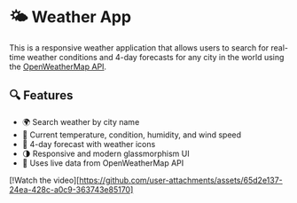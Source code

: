 # 🌤️ Weather App

This is a responsive weather application that allows users to search for real-time weather conditions and 4-day forecasts for any city in the world using the [OpenWeatherMap API](https://openweathermap.org/api).

## 🔍 Features

- 🌍 Search weather by city name
- 📍 Current temperature, condition, humidity, and wind speed
- 📅 4-day forecast with weather icons
- 🌗 Responsive and modern glassmorphism UI
- 💨 Uses live data from OpenWeatherMap API



[!Watch the video][https://github.com/user-attachments/assets/65d2e137-24ea-428c-a0c9-363743e85170]


